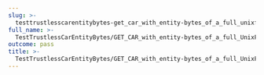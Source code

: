 ```yaml
---
slug: >-
  testtrustlesscarentitybytes-get_car_with_entity-bytes_of_a_full_unixfs_file_(format=car)
full_name: >-
  TestTrustlessCarEntityBytes/GET_CAR_with_entity-bytes_of_a_full_UnixFS_file_(format=car)
outcome: pass
title: >-
  TestTrustlessCarEntityBytes/GET_CAR_with_entity-bytes_of_a_full_UnixFS_file_(format=car)
---
```


